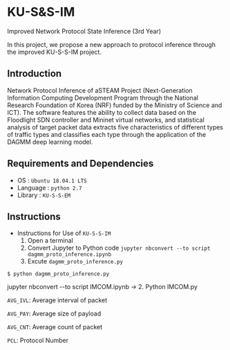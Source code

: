 # KU-S&S-IM
Improved Network Protocol State Inference (3rd Year)

In this project, we propose a new approach to protocol inference through the improved KU-S-S-IM project.

## Introduction
Network Protocol Inference of aSTEAM Project (Next-Generation Information Computing Development Program through the National Research Foundation of Korea (NRF) funded by the Ministry of Science and ICT). 
The software features the ability to collect data based on the Floodlight SDN controller and Mininet virtual networks, and statistical analysis of target packet data extracts five characteristics of different types of traffic types and classifies each type through the application of the DAGMM deep learning model.


## Requirements and Dependencies
* OS : `Ubuntu 18.04.1 LTS`
* Language : `python 2.7`
* Library : `KU-S-S-EM`

## Instructions
* Instructions for Use of `KU-S-S-IM`
  1. Open a terminal
  2. Convert Jupyter to Python code `jupyter nbconvert --to script dagmm_proto_inference.ipynb`
  3. Excute `dagmm_proto_inference.py`

```shell script
$ python dagmm_proto_inference.py
```
  jupyter nbconvert --to script IMCOM.ipynb -> 2. Python IMCOM.py
  
`AVG_IVL`: Average interval of packet

`AVG_PAY`: Average size of payload

`AVG_CNT`: Average count of packet

`PCL`: Protocol Number
